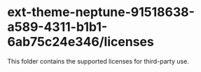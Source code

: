 # ext-theme-neptune-91518638-a589-4311-b1b1-6ab75c24e346/licenses

This folder contains the supported licenses for third-party use.
